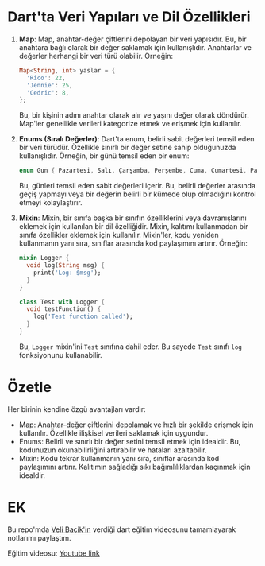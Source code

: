 # Dart'ta Veri Yapıları ve Dil Özellikleri

1. **Map**: Map, anahtar-değer çiftlerini depolayan bir veri yapısıdır. Bu, bir anahtara bağlı olarak bir değer saklamak için kullanışlıdır. Anahtarlar ve değerler herhangi bir veri türü olabilir. Örneğin:

    ```dart
    Map<String, int> yaslar = {
      'Rico': 22,
      'Jennie': 25,
      'Cedric': 8,
    };
    ```

    Bu, bir kişinin adını anahtar olarak alır ve yaşını değer olarak döndürür. Map'ler genellikle verileri kategorize etmek ve erişmek için kullanılır.

2. **Enums (Sıralı Değerler)**: Dart'ta enum, belirli sabit değerleri temsil eden bir veri türüdür. Özellikle sınırlı bir değer setine sahip olduğunuzda kullanışlıdır. Örneğin, bir günü temsil eden bir enum:

    ```dart
    enum Gun { Pazartesi, Salı, Çarşamba, Perşembe, Cuma, Cumartesi, Pazar }
    ```

    Bu, günleri temsil eden sabit değerleri içerir. Bu, belirli değerler arasında geçiş yapmayı veya bir değerin belirli bir kümede olup olmadığını kontrol etmeyi kolaylaştırır.

3. **Mixin**: Mixin, bir sınıfa başka bir sınıfın özelliklerini veya davranışlarını eklemek için kullanılan bir dil özelliğidir. Mixin, kalıtımı kullanmadan bir sınıfa özellikler eklemek için kullanılır. Mixin'ler, kodu yeniden kullanmanın yanı sıra, sınıflar arasında kod paylaşımını artırır. Örneğin:

    ```dart
    mixin Logger {
      void log(String msg) {
        print('Log: $msg');
      }
    }

    class Test with Logger {
      void testFunction() {
        log('Test function called');
      }
    }
    ```

    Bu, `Logger` mixin'ini `Test` sınıfına dahil eder. Bu sayede `Test` sınıfı `log` fonksiyonunu kullanabilir.

# Özetle
   Her birinin kendine özgü avantajları vardır:

- Map: Anahtar-değer çiftlerini depolamak ve hızlı bir şekilde erişmek için kullanılır. Özellikle ilişkisel verileri saklamak için uygundur.
- Enums: Belirli ve sınırlı bir değer setini temsil etmek için idealdir. Bu, kodunuzun okunabilirliğini artırabilir ve hataları azaltabilir.
- Mixin: Kodu tekrar kullanmanın yanı sıra, sınıflar arasında kod paylaşımını artırır. Kalıtımın sağladığı sıkı bağımlılıklardan kaçınmak için idealdir.


# EK
Bu repo'mda [Veli Bacik'in](https://github.com/VB10) verdiği dart eğitim videosunu tamamlayarak notlarımı paylaştım.

Eğitim videosu: [Youtube link](https://www.youtube.com/watch?v=H6NJHb5BJyE&ab_channel=HardwareAndro)
